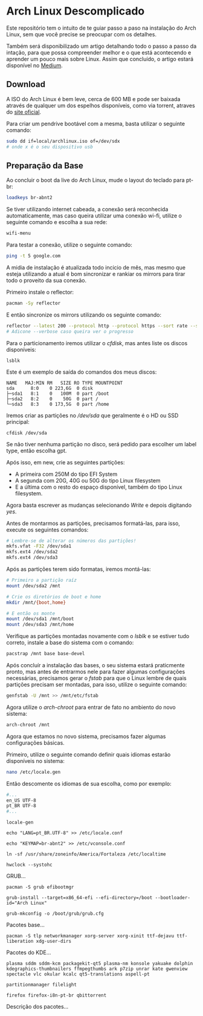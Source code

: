 # Arch Linux Descomplicado

Este repositório tem o intuito de te guiar passo a paso na instalação do Arch Linux, sem que você precise se preocupar com os detalhes.

Também será disponibilizado um artigo detalhando todo o passo a passo da intação, para que possa compreender melhor e o que está acontecendo e aprender um pouco mais sobre Linux. Assim que concluído, o artigo estará disponível no [Medium](todo).

## Download

A ISO do Arch Linux é bem leve, cerca de 600 MB e pode ser baixada através de qualquer um dos espelhos disponíveis, como via torrent, atraves do [site oficial](https://www.archlinux.org/download/).

Para criar um pendrive bootável com a mesma, basta utilizar o seguinte comando:

```sh
sudo dd if=local/archlinux.iso of=/dev/sdx
# onde x é o seu dispositivo usb
```

## Preparação da Base

Ao concluir o boot da live do Arch Linux, mude o layout do teclado para pt-br:

```sh
loadkeys br-abnt2
```

Se tiver utilizando internet cabeada, a conexão será reconhecida automaticamente, mas caso queira utilizar uma conexão wi-fi, utilize o seguinte comando e escolha a sua rede:

```sh
wifi-menu
```

Para testar a conexão, utilize o seguinte comando:

```sh
ping -t 5 google.com
```

A midia de instalação é atualizada todo incicio de mês, mas mesmo que esteja utilizando a atual é bom sincronizar e rankiar os mirrors para tirar todo o proveito da sua conexão.

Primeiro instale o reflector:
```sh
pacman -Sy reflector
```

E então sincronize os mirrors utilizando os seguinte comando:
```sh
reflector --latest 200 --protocol http --protocol https --sort rate --save /etc/pacman.d/mirrorlist
# Adicone --verbose caso queira ver o progresso
```

Para o particionamento iremos utilizar o *cfdisk*, mas antes liste os discos disponíveis:

```
lsblk
```

Este é um exemplo de saída do comandos dos meus discos:
```
NAME   MAJ:MIN RM   SIZE RO TYPE MOUNTPOINT
sda      8:0    0 223,6G  0 disk 
├─sda1   8:1    0   100M  0 part /boot
├─sda2   8:2    0    50G  0 part /
└─sda3   8:3    0 173,5G  0 part /home
```

Iremos criar as partições no */dev/sda* que geralmente é o HD ou SSD principal:

```
cfdisk /dev/sda
```

Se não tiver nenhuma partição no disco, será pedido para escolher um label type, então escolha gpt.

Após isso, em new, crie as seguintes partições:
- A primeira com 250M do tipo EFI System
- A segunda com 20G, 40G ou 50G do tipo Linux filesystem
- E a última com o resto do espaço disponível, também do tipo Linux filesystem.

Agora basta escrever as mudanças selecionando *Write* e depois digitando *yes*.

Antes de montarmos as partições, precisamos formatá-las, para isso, execute os seguintes comandos:

```sh
# Lembre-se de alterar os números das partições!
mkfs.vfat -F32 /dev/sda1
mkfs.ext4 /dev/sda2
mkfs.ext4 /dev/sda3
```

Após as partições terem sido formatas, iremos montá-las:

```sh
# Primeiro a partição raíz
mount /dev/sda2 /mnt

# Crie os diretórios de boot e home
mkdir /mnt/{boot,home}

# E então os monte
mount /dev/sda1 /mnt/boot
mount /dev/sda3 /mnt/home
```

Verifique as partições montadas novamente com o *lsblk* e se estiver tudo correto, instale a base do sistema com o comando:

```sh
pacstrap /mnt base base-devel
```

Após concluír a instalação das bases, o seu sistema estará praticmente pronto, mas antes de entrarmos nele para fazer algumas configurações necessárias, precisamos gerar o *fstab* para que o Linux lembre de quais partições precisam ser montadas, para isso, utilize o seguinte comando:

```sh
genfstab -U /mnt >> /mnt/etc/fstab
```

Agora utilize o *arch-chroot* para entrar de fato no ambiento do novo sistema:

```sh
arch-chroot /mnt
```

Agora que estamos no novo sistema, precisamos fazer algumas configurações básicas.

Primeiro, utilize o seguinte comando definir quais idiomas estarão disponíveis no sistema:

```sh
nano /etc/locale.gen
```

Então descomente os idiomas de sua escolha, como por exemplo:
```sh
#...
en_US UTF-8
pt_BR UTF-8
#...
```

```
locale-gen
```

```
echo "LANG=pt_BR.UTF-8" >> /etc/locale.conf
```

```
echo "KEYMAP=br-abnt2" >> /etc/vconsole.conf
```

```
ln -sf /usr/share/zoneinfo/America/Fortaleza /etc/localtime

hwclock --systohc
```

GRUB...

```
pacman -S grub efibootmgr
```

```
grub-install --target=x86_64-efi --efi-directory=/boot --bootloader-id="Arch Linux"

grub-mkconfig -o /boot/grub/grub.cfg
```

Pacotes base...

```
pacman -S tlp networkmanager xorg-server xorg-xinit ttf-dejavu ttf-liberation xdg-user-dirs
```

Pacotes do KDE...

```
plasma sddm sddm-kcm packagekit-qt5 plasma-nm konsole yakuake dolphin kdegraphics-thumbnailers ffmpegthumbs ark p7zip unrar kate gwenview spectacle vlc okular kcalc qt5-translations aspell-pt
```

```
partitionmanager filelight
```

```
firefox firefox-i8n-pt-br qbittorrent
```

Descrição dos pacotes...
